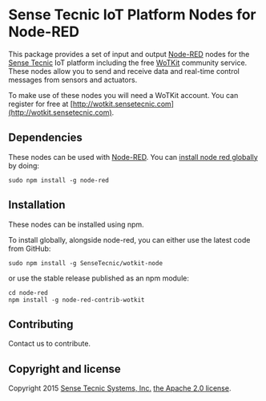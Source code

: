 # Sense Tecnic IoT Platform Nodes for Node-RED

This package provides a set of input and output [Node-RED](http://nodered.org) nodes for the [Sense Tecnic](http://www.sensetecnic.com) IoT platform including the free [WoTKit](http://wotkit.sensetecnic.com) community service. These nodes allow you to send and receive data and real-time control messages from sensors and actuators.

To make use of these nodes you will need a WoTKit account.  You can register for free at [http://wotkit.sensetecnic.com](http://wotkit.sensetecnic.com).

## Dependencies

These nodes can be used with [Node-RED](http://nodered.org/docs/index.html). You can [install node red globally](http://nodered.org/docs/getting-started/installation.html) by doing:

```
sudo npm install -g node-red
```

## Installation

These nodes can be installed using npm.

To install globally, alongside node-red, you can either use the latest code from GitHub:

```
sudo npm install -g SenseTecnic/wotkit-node
```

or use the stable release published as an npm module:

```
cd node-red
npm install -g node-red-contrib-wotkit
```

## Contributing

Contact us to contribute.

## Copyright and license

Copyright 2015 [Sense Tecnic Systems, Inc.](http://www.sensetecnic.com) [the Apache 2.0 license](https://www.apache.org/licenses/LICENSE-2.0).
